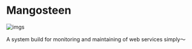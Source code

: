 # Mangosteen

![imgs](https://www.peterchen.club/imgs/mangosteen.png)

A system build for monitoring and maintaining of web services simply～

